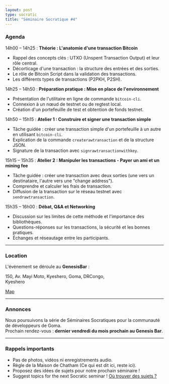 ```yaml
---
layout: post
type: socratic
title: "Séminaire Socratique #4"
---
```


### Agenda

14h00 – 14h25 : **Théorie : L'anatomie d'une transaction Bitcoin**  
- Rappel des concepts clés : UTXO (Unspent Transaction Output) et leur rôle central.  
- Décorticage d'une transaction : la structure des entrées et des sorties.  
- Le rôle de Bitcoin Script dans la validation des transactions.  
- Les différents types de transactions (P2PKH, P2SH).  

14h25 – 14h50 : **Préparation pratique : Mise en place de l'environnement**  
- Présentation de l'utilitaire en ligne de commande `bitcoin-cli`.  
- Connexion à un nœud de testnet ou de regtest local.  
- Création d'un portefeuille de test et obtention de fonds testnet.  

14h50 – 15h15 : **Atelier 1 : Construire et signer une transaction simple**  
- Tâche guidée : créer une transaction simple d'un portefeuille à un autre en utilisant `bitcoin-cli`.  
- Explication de la commande `createrawtransaction` et de la structure JSON.  
- Signature de la transaction avec `signrawtransactionwithkey`.  

15h15 – 15h35 : **Atelier 2 : Manipuler les transactions - Payer un ami et un mining fee**  
- Tâche guidée : créer une transaction avec deux sorties (une vers un destinataire, l'autre vers une "change address").  
- Comprendre et calculer les frais de transaction.  
- Diffusion de la transaction sur le réseau testnet avec `sendrawtransaction`.  

15h35 – 16h00 : **Débat, Q&A et Networking**  
- Discussion sur les limites de cette méthode et l'importance des bibliothèques.  
- Questions-réponses sur les transactions, la sécurité et les bonnes pratiques.  
- Échanges et réseautage entre les participants.  

---

### Location

L'événement se déroule au **GenesisBar** :

150, Av. Mayi Moto, Kyeshero, Goma, DRCongo,  
Kyeshero  

[Map](https://goo.gl/maps/6S79eh2rn5RK3BhEA)  

---

### Annonces

Nous poursuivons la série de Séminaires Socratiques pour la communauté de développeurs de Goma.  
Prochain rendez-vous : **dernier vendredi du mois prochain au Genesis Bar**.  

---

### Rappels importants

- Pas de photos, vidéos ni enregistrements audio.  
- Règle de la Maison de Chatham (Ce qui est dit ici, reste ici).  
- Proposez des idées de sujets pour notre prochain séminaire !  
- Suggest topics for the next Socratic seminar ! [Où trouver des sujets ?](/topics)  
